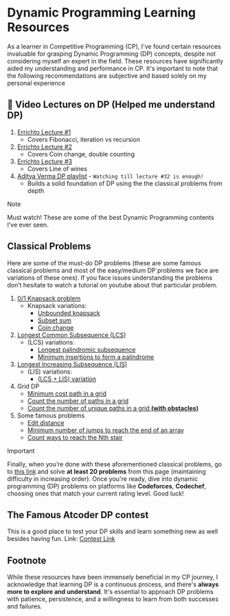 # Dynamic Programming Learning Resources

As a learner in Competitive Programming (CP), I've found certain resources invaluable for grasping Dynamic Programming (DP) concepts, despite not considering myself an expert in the field. These resources have significantly aided my understanding and performance in CP. It's important to note that the following recommendations are subjective and based solely on my personal experience

## 🔗 Video Lectures on DP (Helped me understand DP)

1. [Errichto Lecture #1](https://www.youtube.com/watch?v=YBSt1jYwVfU&t=21s)
      - Covers Fibonacci, iteration vs recursion
3. [Errichto Lecture #2](https://www.youtube.com/watch?v=1mtvm2ubHCY)
      - Covers Coin change, double counting 
5. [Errichto Lecture #3](https://www.youtube.com/watch?v=pwpOC1dph6U)
      - Covers Line of wines
7. [Aditya Verma DP playlist](https://www.youtube.com/watch?v=nqowUJzG-iM&list=PL_z_8CaSLPWekqhdCPmFohncHwz8TY2Go) - `Watching till lecture #32 is enough!`
      - Builds a solid foundation of DP using the the classical problems from depth 


> [!NOTE]
> Must watch! These are some of the best Dynamic Programming contents I’ve ever seen.

## Classical Problems

Here are some of the must-do DP problems (these are some famous classical problems and most of the easy/medium DP problems we face are variations of these ones). If you face issues understanding the problems don’t hesitate to watch a tutorial on youtube about that particular problem.

1. [0/1 Knapsack problem](https://www.geeksforgeeks.org/0-1-knapsack-problem-dp-10/)
   - Knapsack variations:
     - [Unbounded knapsack](https://www.geeksforgeeks.org/unbounded-knapsack-repetition-items-allowed/)
     - [Subset sum](https://www.geeksforgeeks.org/subset-sum-problem-dp-25/)
     - [Coin change](https://www.geeksforgeeks.org/coin-change-dp-7/)
2. [Longest Common Subsequence (LCS)](https://www.geeksforgeeks.org/longest-common-subsequence-dp-4/)
   - (LCS) variations:
     - [Longest palindromic subsequence](https://www.geeksforgeeks.org/dynamic-programming-set-12-longest-palindromic-subsequence/)
     - [Minimum insertions to form a palindrome](https://www.geeksforgeeks.org/minimum-insertions-to-form-a-palindrome-dp-28/)
3. [Longest Increasing Subsequence (LIS)](https://www.geeksforgeeks.org/longest-increasing-subsequence-dp-3/)
   - (LIS) variations:
     - [(LCS + LIS) variation](https://www.geeksforgeeks.org/longest-common-increasing-subsequence-lcs-lis/)
4. Grid DP
   - [Minimum cost path in a grid](https://www.geeksforgeeks.org/min-cost-path-dp-6/)
   - [Count the number of paths in a grid](https://www.geeksforgeeks.org/count-possible-paths-top-left-bottom-right-nxm-matrix/)
   - [Count the number of unique paths in a grid **(with obstacles)**](https://www.geeksforgeeks.org/unique-paths-in-a-grid-with-obstacles/)
5. Some famous problems
   - [Edit distance](https://www.geeksforgeeks.org/edit-distance-dp-5/)
   - [Minimum number of jumps to reach the end of an array](https://www.geeksforgeeks.org/minimum-number-of-jumps-to-reach-end-of-a-given-array/)
   - [Count ways to reach the Nth stair](https://www.geeksforgeeks.org/count-ways-reach-nth-stair-using-step-1-2-3/)

> [!IMPORTANT]
> Finally, when you’re done with these aforementioned classical problems, go to [this link](https://www.spoj.com/problems/tag/dynamic-programming) and solve **at least 20 problems** from this page (maintaining difficulty in increasing order). Once you're ready, dive into dynamic programming (DP) problems on platforms like **Codeforces**, **Codechef**, choosing ones that match your current rating level. Good luck!

## The Famous Atcoder DP contest
This is a good place to test your DP skills and learn something new as well besides having fun. 
Link: [Contest Link](https://atcoder.jp/contests/dp/tasks)

## Footnote

While these resources have been immensely beneficial in my CP journey, I acknowledge that learning DP is a continuous process, and there's **always more to explore and understand**. It's essential to approach DP problems with patience, persistence, and a willingness to learn from both successes and failures.
